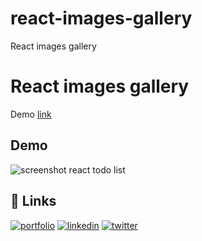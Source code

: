 # react-images-gallery
React images gallery

# React images gallery

Demo [link](https://react-image-gallery-01.netlify.app/)

## Demo

![screenshot react todo list](https://irwinborjas.com/wp-content/uploads/2024/09/Screenshot-2024-09-03-at-3.57.50-PM.png)

## 🔗 Links
[![portfolio](https://img.shields.io/badge/my_portfolio-000?style=for-the-badge&logo=ko-fi&logoColor=white)](https://irwinborjas.com/)
[![linkedin](https://img.shields.io/badge/linkedin-0A66C2?style=for-the-badge&logo=linkedin&logoColor=white)](https://www.linkedin.com/in/irwingb)
[![twitter](https://img.shields.io/badge/twitter-1DA1F2?style=for-the-badge&logo=twitter&logoColor=white)](http://twitter.com/irwingb)
